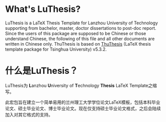 # What's LuThesis?
LuThesis is a LaTeX Thesis Template for Lanzhou University of Technology supporting from bachelor, master, doctor dissertations to post-doc report. Since the users of this package are supposed to be Chinese or those understand Chinese, the following of this file and all other documents are written in Chinese only.
ThuThesis is based on [ThuThesis](https://github.com/xueruini/thuthesis) (LaTeX thesis template package for Tsinghua University) v5.3.2.

# 什么是LuThesis？
LuThesis为 <b>L</b>anzhou <b>U</b>niversity of <b>T</b>echnology <b>Thesis</b> LaTeX Template之缩写。

此宏包旨在建立一个简单易用的兰州理工大学学位论文LaTeX模板，包括本科毕业论文、硕士毕业论文、博士毕业论文。现在仅支持硕士毕业论文格式，之后会陆续加入对其它格式的支持。
